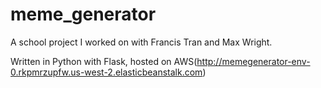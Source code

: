 # meme_generator
A school project I worked on with Francis Tran and Max Wright.

Written in Python with Flask, hosted on AWS(http://memegenerator-env-0.rkpmrzupfw.us-west-2.elasticbeanstalk.com)
